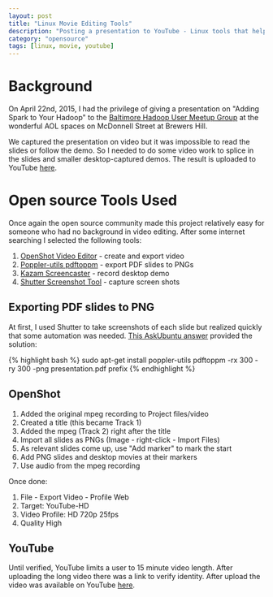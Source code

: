 ```yaml
---
layout: post
title: "Linux Movie Editing Tools"
description: "Posting a presentation to YouTube - Linux tools that help"
category: "opensource"
tags: [linux, movie, youtube]
---
```


# Background
On April 22nd, 2015, I had the privilege of giving a presentation on
"Adding Spark to Your Hadoop" to the [Baltimore Hadoop User Meetup Group](http://www.meetup.com/Baltimore-Hadoop-User-Group/events/221583743/)
at the wonderful AOL spaces on McDonnell Street at Brewers Hill.

We captured the presentation on video but it was impossible to read the
slides or follow the demo. So I needed to do some video work to splice in the
slides and smaller desktop-captured demos. The result is uploaded to YouTube [here](https://www.youtube.com/watch?v=WgqYn3RlWlI).

# Open source Tools Used

Once again the open source community made this project relatively easy for
someone who had no background in video editing. After some internet searching
I selected the following tools:

1. [OpenShot Video Editor](http://www.openshot.org/) - create and export video
1. [Poppler-utils pdftoppm](http://poppler.freedesktop.org/) - export PDF slides to PNGs
1. [Kazam Screencaster](https://code.launchpad.net/kazam) - record desktop demo
1. [Shutter Screenshot Tool](http://shutter-project.org/) - capture screen shots

## Exporting PDF slides to PNG

At first, I used Shutter to take screenshots of each slide but realized
quickly that some automation was needed. [This AskUbuntu answer](http://askubuntu.com/questions/50170/how-to-convert-pdf-to-image/50180#50180) provided the solution:

{% highlight bash %}
sudo apt-get install poppler-utils
pdftoppm -rx 300 -ry 300 -png presentation.pdf prefix
{% endhighlight %}

## OpenShot

1. Added the original mpeg recording to Project files/video
1. Created a title (this became Track 1)
1. Added the mpeg (Track 2) right after the title
1. Import all slides as PNGs (Image - right-click - Import Files)
1. As relevant slides come up, use "Add marker" to mark the start
1. Add PNG slides and desktop movies at their markers
1. Use audio from the mpeg recording

Once done:

1. File - Export Video - Profile Web
1. Target: YouTube-HD
1. Video Profile: HD 720p 25fps
1. Quality High

## YouTube
Until verified, YouTube limits a user to 15 minute video
length. After uploading the long video there was a link to verify identity. After upload the video was available on YouTube [here](https://www.youtube.com/watch?v=WgqYn3RlWlI).
